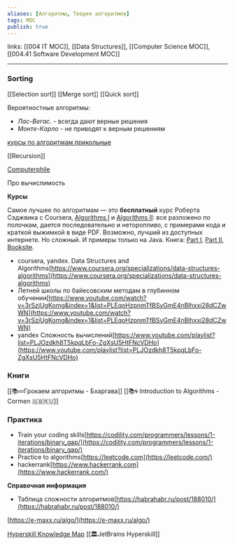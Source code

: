 ```yaml
---
aliases: [Алгоритмы, Теория алгоритмов]
tags: MOC
publish: true
---
```


links:  [[004 IT MOC]], [[Data Structures]], [[Computer Science MOC]], [[004.41 Software Development MOC]]

---


### Sorting
[[Selection sort]]
[[Merge sort]]
[[Quick sort]]

Вероятностные алгоритмы:
- _Лас-Вегас_. - всегда дают верные решения
- _Монте-Карло_ - не приводят к верным решениям




[курсы по алгоритмам прикольные](https://neetcode.io/roadmap)

[[Recursion]]


[Computerphile](https://www.youtube.com/user/Computerphile/playlists)

Про вычислимость

**Курсы**


Самое лучшее по алгоритмам — это **бесплатный** курс Роберта Сэджвика с Coursera, [Algorithms I](https://www.coursera.org/learn/algorithms-part1) и [Algorithms II](https://www.coursera.org/learn/algorithms-part2): все разложено по полочкам, дается последовательно и неторопливо, с примерами кода и краткой выжимкой в виде PDF.
	Возможно, лучший из доступных интернете. Но сложный. И примеры только на Java.
	Книга: [Part I](https://www.informit.com/store/algorithms-part-i-9780133798692), [Part II](https://www.informit.com/store/algorithms-part-ii-9780133799118), [Booksite](https://algs4.cs.princeton.edu/home/).



- coursera, yandex. Data Structures and Algorithms[https://www.coursera.org/specializations/data-structures-algorithms](https://www.coursera.org/specializations/data-structures-algorithms)
- Летней школы по байесовским методам в глубинном
обучении[https://www.youtube.com/watch?v=3rSzjUgKomg&index=1&list=PLEqoHzpnmTfBSyGmE4nBlhxxi28dCZwWN](https://www.youtube.com/watch?v=3rSzjUgKomg&index=1&list=PLEqoHzpnmTfBSyGmE4nBlhxxi28dCZwWN)
- yandex Сложность вычислений[https://www.youtube.com/playlist?list=PLJOzdkh8T5kpqLbFo-ZgXsU5HtFNcVDHo](https://www.youtube.com/playlist?list=PLJOzdkh8T5kpqLbFo-ZgXsU5HtFNcVDHo)

### Книги
[[📚💤Грокаем алгоритмы - Бхаргава]]
[[📚🌀 Introduction to Algorithms - Cormen 🇬🇧🇷🇺]]

### Практика

- Train your coding skills[https://codility.com/programmers/lessons/1-iterations/binary_gap/](https://codility.com/programmers/lessons/1-iterations/binary_gap/)
- Practice to algorithms[https://leetcode.com](https://leetcode.com/)
- hackerrank[https://www.hackerrank.com](https://www.hackerrank.com/)

**Справочная информация**

- Таблица сложности алгоритмов[https://habrahabr.ru/post/188010/](https://habrahabr.ru/post/188010/)

[https://e-maxx.ru/algo/](https://e-maxx.ru/algo/)




[Hyperskill Knowledge Map](https://hyperskill.org/knowledge-map) [[🏛JetBrains Hyperskill]]
